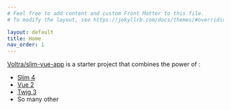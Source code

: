 ```yaml
---
# Feel free to add content and custom Front Matter to this file.
# To modify the layout, see https://jekyllrb.com/docs/themes/#overriding-theme-defaults

layout: default
title: Home
nav_order: 1
---
```


[Voltra/slim-vue-app](https://github.com/Voltra/slim-vue-app) is a starter project that combines the power of :

* [Slim 4](https://github.com/slimphp/Slim)
* [Vue 2](https://github.com/vuejs/vue/tree/v2.6.12)
* [Twig 3](https://github.com/twigphp/Twig)
* So many other
